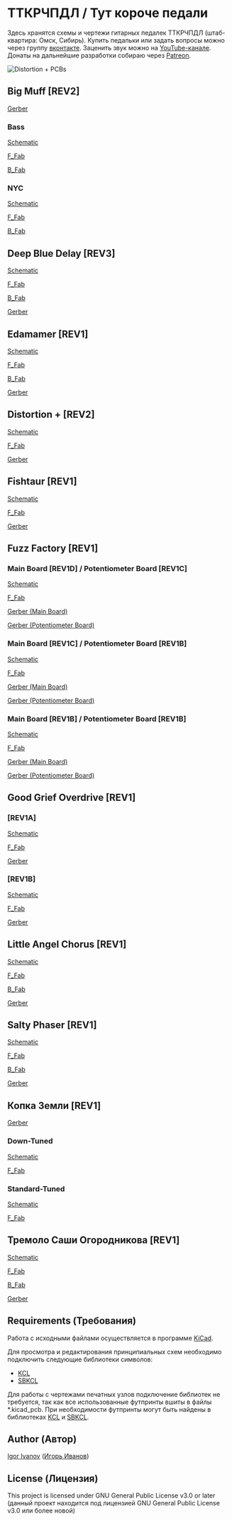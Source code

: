 # ТТКРЧПДЛ / Тут короче педали

Здесь хранятся схемы и чертежи гитарных педалек ТТКРЧПДЛ (штаб-квартира: Омск, Сибирь). Купить педальки или задать вопросы можно через группу [вконтакте](http://vk.com/stompboxes). Заценить звук можно на [YouTube-канале](http://youtube.com/channel/UCtStMn9qLL_V5MzlzgSMkUA). Донаты на дальнейшие разработки собираю через [Patreon](http://patreon.com/stompboxes).

![Distortion + PCBs](http://sun9-67.userapi.com/ioU71lmwXr9TK0_9o4IcflxXugrnQxBiaA8EZA/to2xvcd5ym0.jpg)

## Big Muff [REV2]

[Gerber](/big_muff_r2a/output/big_muff_r2a_gerber.zip)

### Bass

[Schematic](/big_muff_r2a/bass/output/big_muff_r2a_bass_schematic.pdf)

[F_Fab](/big_muff_r2a/bass/output/big_muff_r2a_bass_fab_top.pdf)

[B_Fab](/big_muff_r2a/bass/output/big_muff_r2a_bass_fab_bottom.pdf)

### NYC

[Schematic](/big_muff_r2a/nyc/output/big_muff_r2a_nyc_schematic.pdf)

[F_Fab](/big_muff_r2a/nyc/output/big_muff_r2a_nyc_fab_top.pdf)

[B_Fab](/big_muff_r2a/nyc/output/big_muff_r2a_nyc_fab_bottom.pdf)

## Deep Blue Delay [REV3]

[Schematic](/deep_blue_delay_r3b/output/deep_blue_delay_r3b_schematic.pdf)

[F_Fab](/deep_blue_delay_r3b/output/deep_blue_delay_r3b_fab_top.pdf)

[B_Fab](/deep_blue_delay_r3b/output/deep_blue_delay_r3b_fab_bottom.pdf)

[Gerber](/deep_blue_delay_r3b/output/deep_blue_delay_r3b_gerber.zip)

## Edamamer [REV1]

[Schematic](/edamamer_r1a/output/edamamer_r1a_schematic.pdf)

[F_Fab](/edamamer_r1a/output/edamamer_r1a_fab_top.pdf)

[B_Fab](/edamamer_r1a/output/edamamer_r1a_fab_bottom.pdf)

[Gerber](/edamamer_r1a/output/edamamer_r1a_gerber.zip)

## Distortion + [REV2]

[Schematic](/distortion_+_r2a/output/distortion_+_r2a_schematic.pdf)

[F_Fab](/distortion_+_r2a/output/distortion_+_r2a_fab_top.pdf)

[Gerber](/distortion_+_r2a/output/distortion_+_r2a_gerber.zip)

## Fishtaur [REV1]

[Schematic](/fishtaur_r1a/output/fishtaur_r1a_schematic.pdf)

[F_Fab](/fishtaur_r1a/output/fishtaur_r1a_fab_top.pdf)

[Gerber](/fishtaur_r1a/output/fishtaur_r1a_gerber.zip)

## Fuzz Factory [REV1]

### Main Board [REV1D] / Potentiometer Board [REV1C]

[Schematic](/fuzz_factory_r1d_r1c/output/fuzz_factory_r1d_r1c_schematic.pdf)

[F_Fab](/fuzz_factory_r1d_r1c/output/fuzz_factory_r1d_r1c_fab_top.pdf)

[Gerber (Main Board)](/fuzz_factory_r1d_r1c/output/fuzz_factory_main_board_r1d_gerber.zip)

[Gerber (Potentiometer Board)](/fuzz_factory_r1d_r1c/output/fuzz_factory_potentiometer_board_r1c_gerber.zip)

### Main Board [REV1C] / Potentiometer Board [REV1B]

[Schematic](/fuzz_factory_r1c_r1b/output/fuzz_factory_r1c_r1b_schematic.pdf)

[F_Fab](/fuzz_factory_r1c_r1b/output/fuzz_factory_r1c_r1b_fab_top.pdf)

[Gerber (Main Board)](/fuzz_factory_r1c_r1b/output/fuzz_factory_main_board_r1c_gerber.zip)

[Gerber (Potentiometer Board)](/fuzz_factory_r1b_r1b/output/fuzz_factory_potentiometer_board_r1b_gerber.zip)

### Main Board [REV1B] / Potentiometer Board [REV1B]

[Schematic](/fuzz_factory_r1b_r1b/output/fuzz_factory_r1b_r1b_schematic.pdf)

[F_Fab](/fuzz_factory_r1b_r1b/output/fuzz_factory_r1b_r1b_fab_top.pdf)

[Gerber (Main Board)](/fuzz_factory_r1b_r1b/output/fuzz_factory_main_board_r1b_gerber.zip)

[Gerber (Potentiometer Board)](/fuzz_factory_r1b_r1b/output/fuzz_factory_potentiometer_board_r1b_gerber.zip)

## Good Grief Overdrive [REV1]

### [REV1A]

[Schematic](/good_grief_overdrive_r1a/output/good_grief_overdrive_r1a_schematic.pdf)

[F_Fab](/good_grief_overdrive_r1a/output/good_grief_overdrive_r1a_fab_top.pdf)

[Gerber](/good_grief_overdrive_r1a/output/good_grief_overdrive_r1a_gerber.zip)

### [REV1B]

[Schematic](/good_grief_overdrive_r1b/output/good_grief_overdrive_r1b_schematic.pdf)

[F_Fab](/good_grief_overdrive_r1b/output/good_grief_overdrive_r1b_fab_top.pdf)

[Gerber](/good_grief_overdrive_r1b/output/good_grief_overdrive_r1b_gerber.zip)

## Little Angel Chorus [REV1]

[Schematic](/little_angel_chorus_r1a/output/little_angel_chorus_r1a_schematic.pdf)

[F_Fab](/little_angel_chorus_r1a/output/little_angel_chorus_r1a_fab_top.pdf)

[B_Fab](/little_angel_chorus_r1a/output/little_angel_chorus_r1a_fab_bottom.pdf)

[Gerber](/little_angel_chorus_r1a/output/little_angel_chorus_r1a_gerber.zip)

## Salty Phaser [REV1]

[Schematic](/salty_phaser_r1a/output/salty_phaser_r1a_schematic.pdf)

[F_Fab](/salty_phaser_r1a/output/salty_phaser_r1a_fab_top.pdf)

[B_Fab](/salty_phaser_r1a/output/salty_phaser_r1a_fab_bottom.pdf)

[Gerber](/salty_phaser_r1a/output/salty_phaser_r1a_gerber.zip)

## Копка Земли [REV1]

[Gerber](/копка_земли_r1a/output/копка_земли_r1a_gerber.zip)

### Down-Tuned

[Schematic](/копка_земли_r1a/down-tuned/output/копка_земли_r1a_down-tuned_schematic.pdf)

[F_Fab](/копка_земли_r1a/down-tuned/output/копка_земли_r1a_down-tuned_fab_top.pdf)

### Standard-Tuned

[Schematic](/копка_земли_r1a/standard-tuned/output/копка_земли_r1a_standard-tuned_schematic.pdf)

[F_Fab](/копка_земли_r1a/standard-tuned/output/копка_земли_r1a_standard-tuned_fab_top.pdf)

## Тремоло Саши Огородникова [REV1]

[Schematic](/тремоло_саши_огородникова_r1a/output/тремоло_саши_огородникова_r1a_schematic.pdf)

[F_Fab](/тремоло_саши_огородникова_r1a/output/тремоло_саши_огородникова_r1a_fab_top.pdf)

[B_Fab](/тремоло_саши_огородникова_r1a/output/тремоло_саши_огородникова_r1a_fab_bottom.pdf)

[Gerber](/тремоло_саши_огородникова_r1a/output/тремоло_саши_огородникова_r1a_gerber.zip)

## Requirements (Требования)

Работа с исходными файлами осуществляется в программе [KiCad](http://kicad-pcb.org).

Для просмотра и редактирования принципиальных схем необходимо подключить следующие библиотеки символов:
* [KCL](http://github.com/Adept666/KCL)
* [SBKCL](http://github.com/Adept666/stompboxes/tree/master/SBKCL)

Для работы с чертежами печатных узлов подключение библиотек не требуется, так как все использованные футпринты вшиты в файлы *.kicad_pcb. При необходимости футпринты могут быть найдены в библиотеках [KCL](http://github.com/Adept666/KCL) и [SBKCL](http://github.com/Adept666/stompboxes/tree/master/SBKCL).

## Author (Автор)

[Igor Ivanov](http://vk.com/igor_ivanov_93) ([Игорь Иванов](http://vk.com/igor_ivanov_93))

## License (Лицензия)

This project is licensed under GNU General Public License v3.0 or later (данный проект находится под лицензией GNU General Public License v3.0 или более новой)
